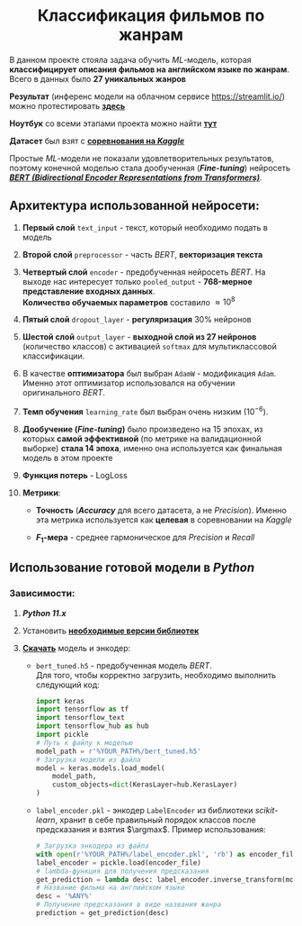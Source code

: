 # <center>Классификация фильмов по жанрам
В данном проекте стояла задача обучить *ML*-модель, которая **классифицирует описания фильмов на английском языке по жанрам**. Всего в данных было **27 уникальных жанров**

**Результат** (инференс модели на облачном сервисе https://streamlit.io/) можно протестировать [<b>здесь</b>](https://movie-genre-classification-screameer.streamlit.app/)

**Ноутбук** со всеми этапами проекта можно найти [<b>тут</b>](./notebook/Movie%20genre%20classification.ipynb)

**Датасет** был взят с [<b>соревнования на <i>Kaggle</i></b>](https://www.kaggle.com/competitions/sf-dl-movie-genre-classification)

Простые *ML*-модели не показали удовлетворительных результатов, поэтому конечной моделью стала дообученная (<b><i>Fine-tuning</i></b>) нейросеть *[<b>BERT (Bidirectional Encoder Representations from Transformers)</b>](https://www.kaggle.com/models/tensorflow/bert)*.

## Архитектура использованной нейросети:
1. **Первый слой** `text_input` - текст, который необходимо подать в модель

2. **Второй слой** `preprocessor` - часть *BERT*, **векторизация текста**

3. **Четвертый слой** `encoder` - предобученная нейросеть *BERT*. На выходе нас интересует только `pooled_output` - **768-мерное представление входных данных**.  
    **Количество обучаемых параметров** составило $\approx 10^8$

4. **Пятый слой** `dropout_layer` - **регуляризация** 30% нейронов

5. **Шестой слой** `output_layer` - **выходной слой из 27 нейронов** (количество классов) с активацией `softmax` для мультиклассовой классификации.

6. В качестве **оптимизатора** был выбран `AdamW` - модификация `Adam`. Именно этот оптимизатор использовался на обучении оригинального *BERT*. 

7. **Темп обучения** `learning_rate` был выбран очень низким ($10^{-6}$). 

8. <b>Дообучение (*Fine-tuning*)</b> было произведено на 15 эпохах, из которых **самой эффективной** (по метрике на валидационной выборке) **стала 14 эпоха**, именно она используется как финальная модель в этом проекте
9. **Функция потерь** - $\text{LogLoss}$
10. **Метрики**:
    * **Точность** (<b><i>Accuracy</i></b> для всего датасета, а не *Precision*). Именно эта метрика используется как **целевая** в соревновании на *Kaggle*

    * <b>$F_1$-мера</b> - среднее гармоническое для *Precision* и *Recall*

## Использование готовой модели в *Python*
### Зависимости:
1. <b><i>Python 11.x</i></b>

2. Установить [<b>необходимые версии библиотек</b>](./requirements.txt)

3. [<b>Скачать</b>](https://drive.google.com/drive/folders/1qpWe3tq9HEpmBQK4-ke-86xlICm9wd30?usp=drive_link) модель и энкодер:

    * `bert_tuned.h5` - предобученная модель *BERT*.  
        Для того, чтобы корректно загрузить, необходимо выполнить следующий код:
        ```py
        import keras
        import tensorflow as tf
        import tensorflow_text
        import tensorflow_hub as hub
        import pickle
        # Путь к файлу к моделью
        model_path = r'%YOUR_PATH%/bert_tuned.h5'
        # Загрузка модели из файла
        model = keras.models.load_model(
            model_path, 
            custom_objects=dict(KerasLayer=hub.KerasLayer)
        )
        ```

    * `label_encoder.pkl` - энкодер `LabelEncoder` из библиотеки *scikit-learn*, хранит в себе правильный порядок классов после предсказания и взятия $\argmax$. Пример использования:  
        ```py
        # Загрузка энкодера из файла
        with open(r'%YOUR_PATH%/label_encoder.pkl', 'rb') as encoder_file:
        label_encoder = pickle.load(encoder_file)
        # lambda-функция для получения предсказания
        get_prediction = lambda desc: label_encoder.inverse_transform(model.predict([desc], verbose=0).argmax(axis=1))[0]
        # Название фильма на английском языке
        desc = '%ANY%'
        # Получение предсказания в виде названия жанра
        prediction = get_prediction(desc)
        ```